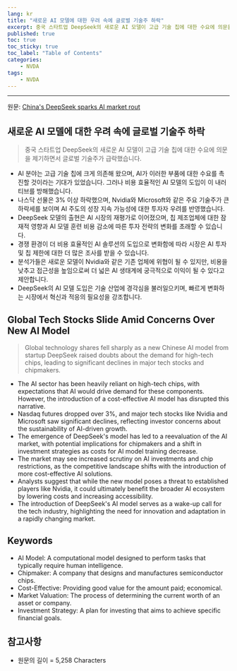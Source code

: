 ```yaml
---
lang: kr
title: "새로운 AI 모델에 대한 우려 속에 글로벌 기술주 하락"
excerpt: 중국 스타트업 DeepSeek의 새로운 AI 모델이 고급 기술 칩에 대한 수요에 의문을 제기하면서 글로벌 기술주가 급락했습니다.
published: true
toc: true
toc_sticky: true
toc_label: "Table of Contents"
categories:
    - NVDA
tags:
    - NVDA
---
```


---

  원문: [China's DeepSeek sparks AI market rout](https://www.investing.com/news/stock-market-news/chinas-deepseek-sparks-ai-market-rout-3831406)

## 새로운 AI 모델에 대한 우려 속에 글로벌 기술주 하락

> 중국 스타트업 DeepSeek의 새로운 AI 모델이 고급 기술 칩에 대한 수요에 의문을 제기하면서 글로벌 기술주가 급락했습니다.


- AI 분야는 고급 기술 칩에 크게 의존해 왔으며, AI가 이러한 부품에 대한 수요를 촉진할 것이라는 기대가 있었습니다. 그러나 비용 효율적인 AI 모델의 도입이 이 내러티브를 방해했습니다.
- 나스닥 선물은 3% 이상 하락했으며, Nvidia와 Microsoft와 같은 주요 기술주가 큰 하락세를 보이며 AI 주도의 성장 지속 가능성에 대한 투자자 우려를 반영했습니다.
- DeepSeek 모델의 출현은 AI 시장의 재평가로 이어졌으며, 칩 제조업체에 대한 잠재적 영향과 AI 모델 훈련 비용 감소에 따른 투자 전략의 변화를 초래할 수 있습니다.
- 경쟁 환경이 더 비용 효율적인 AI 솔루션의 도입으로 변화함에 따라 시장은 AI 투자 및 칩 제한에 대한 더 많은 조사를 받을 수 있습니다.
- 분석가들은 새로운 모델이 Nvidia와 같은 기존 업체에 위협이 될 수 있지만, 비용을 낮추고 접근성을 높임으로써 더 넓은 AI 생태계에 궁극적으로 이익이 될 수 있다고 제안합니다.
- DeepSeek의 AI 모델 도입은 기술 산업에 경각심을 불러일으키며, 빠르게 변화하는 시장에서 혁신과 적응의 필요성을 강조합니다.

## Global Tech Stocks Slide Amid Concerns Over New AI Model

> Global technology shares fell sharply as a new Chinese AI model from startup DeepSeek raised doubts about the demand for high-tech chips, leading to significant declines in major tech stocks and chipmakers.


- The AI sector has been heavily reliant on high-tech chips, with expectations that AI would drive demand for these components. However, the introduction of a cost-effective AI model has disrupted this narrative.
- Nasdaq futures dropped over 3%, and major tech stocks like Nvidia and Microsoft saw significant declines, reflecting investor concerns about the sustainability of AI-driven growth.
- The emergence of DeepSeek's model has led to a reevaluation of the AI market, with potential implications for chipmakers and a shift in investment strategies as costs for AI model training decrease.
- The market may see increased scrutiny on AI investments and chip restrictions, as the competitive landscape shifts with the introduction of more cost-effective AI solutions.
- Analysts suggest that while the new model poses a threat to established players like Nvidia, it could ultimately benefit the broader AI ecosystem by lowering costs and increasing accessibility.
- The introduction of DeepSeek's AI model serves as a wake-up call for the tech industry, highlighting the need for innovation and adaptation in a rapidly changing market.

## Keywords

- AI Model: A computational model designed to perform tasks that typically require human intelligence.
- Chipmaker: A company that designs and manufactures semiconductor chips.
- Cost-Effective: Providing good value for the amount paid; economical.
- Market Valuation: The process of determining the current worth of an asset or company.
- Investment Strategy: A plan for investing that aims to achieve specific financial goals.

## 참고사항

- 원문의 길이 = 5,258 Characters

